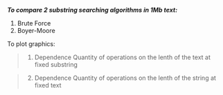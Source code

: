 ***To compare 2 substring searching algorithms in 1Mb text:***


1) Brute Force
2) Boyer-Moore


To plot graphics:

> 1. Dependence Quantity of operations on the lenth of the text at fixed substring

> 2. Dependence Quantity of operations on the lenth of the string at fixed text

